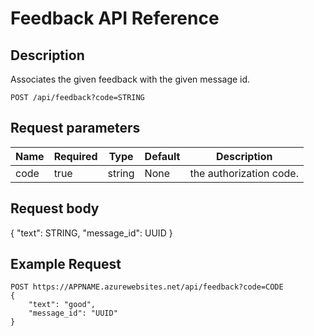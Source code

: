 # Feedback API Reference

## Description

Associates the given feedback with the given message id.

```text
POST /api/feedback?code=STRING
```

## Request parameters

| Name | Required | Type | Default | Description |
| --- | --- | --- | --- | --- |
| code | true | string | None | the authorization code. |

## Request body

{
    "text": STRING,
    "message_id": UUID
}

## Example Request

```text
POST https://APPNAME.azurewebsites.net/api/feedback?code=CODE
{
    "text": "good",
    "message_id": "UUID"
}
```
